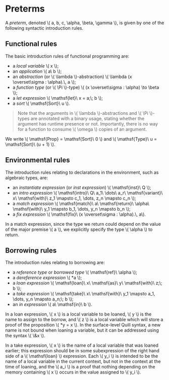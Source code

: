 # Preterms

A *preterm*, denoted \\( a, b, c, \alpha, \beta, \gamma \\), is given by one of the following syntactic introduction rules.

## Functional rules

The basic introduction rules of functional programming are:

- a *local variable* \\( x \\);
- an *application* \\( a\ b \\);
- an *abstraction* (or \\( \lambda \\)-abstraction) \\( \lambda (x \overset\sigma : \alpha).\\, a \\);
- a *function type* (or \\( \Pi \\)-type) \\( (x \overset\sigma : \alpha) \to \beta \\);
- a *let expression* \\( \mathsf{let}\\ x = a;\\; b \\);
- a *sort* \\( \mathsf{Sort}\\ u \\).

> Note that the arguments in \\( \lambda \\)-abstractions and \\( \Pi \\)-types are annotated with a binary usage, stating whether the argument has runtime presence or not.
> Importantly, there is no way for a function to consume \\( \omega \\) copies of an argument.

We write \\( \mathsf{Prop} = \mathsf{Sort}\\ 0 \\) and \\( \mathsf{Type}\\ u = \mathsf{Sort}\\ (u + 1) \\).

## Environmental rules

The introduction rules relating to declarations in the environment, such as algebraic types, are:

- an *instantiate expression* (or *inst expression*) \\( \mathsf{inst}\\ Q \\);
- an *intro expression* \\( \mathsf{intro}\\ Q\\ a_1\\ \dots\\ a_r\\ \mathsf{variant}\\ x\\ \mathsf{with}\\ z_1 \mapsto c_1, \dots, z_n \mapsto c_n \\);
- a *match expression* \\( \mathsf{match}\\ a\\ \mathsf{return}\\ \alpha\\ \mathsf{with}\\ y_1 \mapsto b_1, \dots, y_n \mapsto b_n \\);
- a *fix expression* \\( \mathsf{fix}\\ (x \overset\sigma : \alpha).\\, a\\).

In a match expression, since the type we return could depend on the value of the major premise \\( a \\), we explicitly specify the type \\( \alpha \\) to return.

## Borrowing rules

The introduction rules relating to borrowing are:

- a *reference type* or *borrowed type* \\( \mathsf{ref}\\ \alpha \\);
- a *dereference expression* \\( *a \\);
- a *loan expression* \\( \mathsf{loan}\\ x\\ \mathsf{as}\\ y\\ \mathsf{with}\\ z;\\; b \\);
- a *take expression* \\( \mathsf{take}\\ x\\ \mathsf{with}\\ y_1 \mapsto a_1, \dots, y_n \mapsto a_n;\\; b \\);
- an *in expression* \\( a\\ \mathsf{in}\\ b \\).

In a loan expression, \\( x \\) is a local variable to be loaned, \\( y \\) is the name to assign to the borrow, and \\( z \\) is a local variable which will store a proof of the proposition \\( *y = x \\).
In the surface-level Quill syntax, a new name is not bound when loaning a variable, but it can be addressed using the syntax \\( \\&x \\).

In a take expression, \\( x \\) is the name of a local variable that was loaned earlier; this expression should be in some subexpression of the right hand side of a \\( \mathsf{loan} \\) expression.
Each \\( y_i \\) is intended to be the name of a local variable in the current context, but not in the context at the time of loaning, and the \\( a_i \\) is a proof that nothing depending on the memory containing \\( x \\) occurs in the value assigned to \\( y_i \\).
